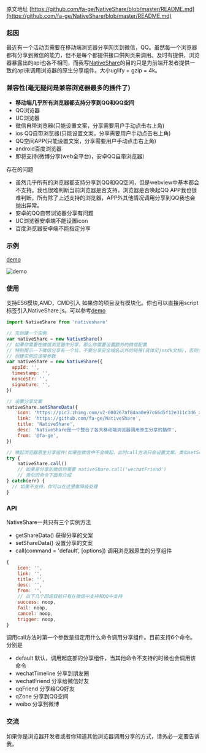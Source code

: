 原文地址 [https://github.com/fa-ge/NativeShare/blob/master/README.md](https://github.com/fa-ge/NativeShare/blob/master/README.md)

### 起因

最近有一个活动页需要在移动端浏览器分享网页到微信，QQ。虽然每一个浏览器都有分享到微信的能力，但不是每个都提供接口供网页来调用。及时有提供，浏览器暴露出的api也各不相同，而我写[NativeShare](https://github.com/fa-ge/NativeShare)的目的只是为前端开发者提供一致的api来调用浏览器的原生分享组件。大小uglify + gzip = 4k。



### 兼容性(毫无疑问是兼容浏览器最多的插件了)

- **移动端几乎所有浏览器都支持分享到QQ和QQ空间**
- QQ浏览器
- UC浏览器
- 微信自带浏览器(只能设置文案，分享需要用户手动点击右上角)
- ios QQ自带浏览器(只能设置文案，分享需要用户手动点击右上角)
- QQ空间APP(只能设置文案，分享需要用户手动点击右上角)
- android百度浏览器
- 即将支持(微博分享(web全平台)，安卓QQ自带浏览器）

存在的问题

* 虽然几乎所有的浏览器都支持分享到QQ和QQ空间，但是webview中基本都会不支持。我也很难判断当前浏览器是否支持，浏览器是否唤起QQ APP我也很难判断，所有除了上述支持的浏览器，APP外其他情况调用分享到QQ我也会抛出异常。
* 安卓的QQ自带浏览器分享有问题
* UC浏览器安卓端不能设置icon
* 百度浏览器安卓端不能指定分享



### 示例
[demo](https://fa-ge.github.io/NativeShare/demo/index.html)

![demo](https://fa-ge.github.io/NativeShare/demo/demo.png)

### 使用
支持ES6模块,AMD，CMD引入
如果你的项目没有模块化。你也可以直接用script标签引入NativeShare.js。可以参考[demo](https://fa-ge.github.io/NativeShare/demo/index.html)
```javascript
import NativeShare from 'nativeshare'

// 先创建一个实例
var nativeShare = new NativeShare()
// 如果你需要在微信浏览器中分享，那么你需要设置额外的微信配置
// 特别提示一下微信分享有一个坑，不要分享安全域名以外的链接(具体见jssdk文档)，否则会导致你配置的文案无效
// 创建实例应该带参数
var nativeShare = new NativeShare({
  appId: '',
  timestamp: '',
  nonceStr: '',
  signature: '',
})

// 设置分享文案
nativeShare.setShareData({
    icon: 'https://pic3.zhimg.com/v2-080267af84aa0e97c66d5f12e311c3d6_xl.jpg',
    link: 'https://github.com/fa-ge/NativeShare',
    title: 'NativeShare',
    desc: 'NativeShare是一个整合了各大移动端浏览器调用原生分享的插件',
    from: '@fa-ge',
})

// 唤起浏览器原生分享组件(如果在微信中不会唤起，此时call方法只会设置文案。类似setShareData)
try {
	nativeShare.call()
    // 如果是分享到微信则需要 nativeShare.call('wechatFriend')
    // 类似的命令下面有介绍
} catch(err) {
  // 如果不支持，你可以在这里做降级处理
}
```

### API

NativeShare一共只有三个实例方法

* getShareData() 获得分享的文案
* setShareData() 设置分享的文案
* call(command = 'default', [options]) 调用浏览器原生的分享组件

```javascript
{
    icon: '',
    link: '',
    title: '',
    desc: '',
    from: '',
    // 以下几个回调目前只有在微信中支持和QQ中支持
    success: noop,
    fail: noop,
    cancel: noop,
    trigger: noop,
}
```

调用call方法时第一个参数是指定用什么命令调用分享组件。目前支持6个命令。分别是

* default 默认，调用起底部的分享组件，当其他命令不支持的时候也会调用该命令
* wechatTimeline 分享到朋友圈
* wechatFriend 分享给微信好友
* qqFriend 分享给QQ好友
* qZone 分享到QQ空间
* weibo 分享到微博


### 交流
如果你是浏览器开发者或者你知道其他浏览器调用分享的方式，请务必一定要告诉我。